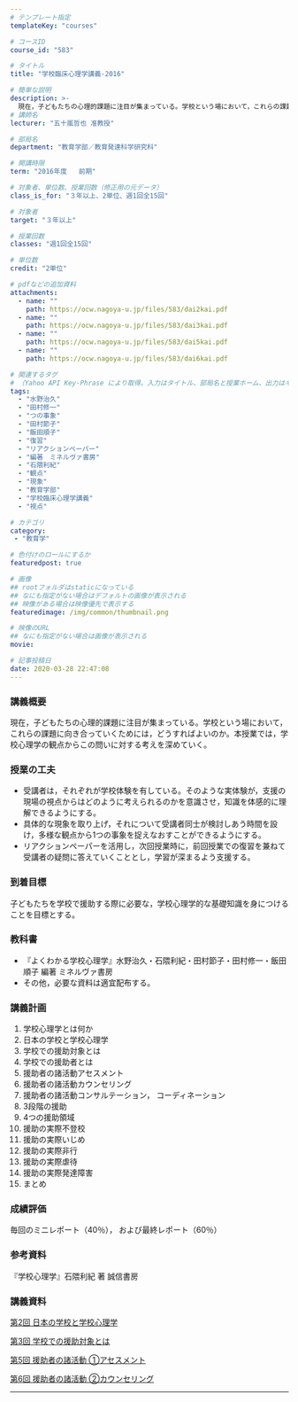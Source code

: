 ```yaml
---
# テンプレート指定
templateKey: "courses"

# コースID
course_id: "583"

# タイトル
title: "学校臨床心理学講義-2016"

# 簡単な説明
description: >-
  現在，子どもたちの心理的課題に注目が集まっている。学校という場において，これらの課題に向き合っていくためには，どうすればよいのか。本授業では，学校心理学の観点からこの問いに対する考えを深めていく。 ....
# 講師名
lecturer: "五十嵐哲也 准教授"

# 部局名
department: "教育学部／教育発達科学研究科"

# 開講時限
term: "2016年度	前期"

# 対象者、単位数、授業回数（修正用の元データ）
class_is_for: "３年以上、2単位、週1回全15回"

# 対象者
target: "３年以上"

# 授業回数
classes: "週1回全15回"

# 単位数
credit: "2単位"

# pdfなどの追加資料
attachments:
  - name: "" 
    path: https://ocw.nagoya-u.jp/files/583/dai2kai.pdf
  - name: "" 
    path: https://ocw.nagoya-u.jp/files/583/dai3kai.pdf
  - name: "" 
    path: https://ocw.nagoya-u.jp/files/583/dai5kai.pdf
  - name: "" 
    path: https://ocw.nagoya-u.jp/files/583/dai6kai.pdf

# 関連するタグ
# （Yahoo API Key-Phrase により取得。入力はタイトル、部局名と授業ホーム、出力はキーフレーズ（tags））
tags:
  - "水野治久"
  - "田村修一"
  - "つの事象"
  - "田村節子"
  - "飯田順子"
  - "復習"
  - "リアクションペーパー"
  - "編著　ミネルヴァ書房"
  - "石隈利紀"
  - "観点"
  - "現象"
  - "教育学部"
  - "学校臨床心理学講義"
  - "視点"

# カテゴリ
category:
 - "教育学"

# 色付けのロールにするか
featuredpost: true

# 画像
## rootフォルダはstaticになっている
## なにも指定がない場合はデフォルトの画像が表示される
## 映像がある場合は映像優先で表示する
featuredimage: /img/common/thumbnail.png

# 映像のURL
## なにも指定がない場合は画像が表示される
movie: 

# 記事投稿日
date: 2020-03-28 22:47:08
---
```


### 講義概要
 現在，子どもたちの心理的課題に注目が集まっている。学校という場において，これらの課題に向き合っていくためには，どうすればよいのか。本授業では，学校心理学の観点からこの問いに対する考えを深めていく。

### 授業の工夫

* 受講者は，それぞれが学校体験を有している。そのような実体験が，支援の現場の視点からはどのように考えられるのかを意識させ，知識を体感的に理解できるようにする。
* 具体的な現象を取り上げ，それについて受講者同士が検討しあう時間を設け，多様な観点から1つの事象を捉えなおすことができるようにする。
* リアクションペーパーを活用し，次回授業時に，前回授業での復習を兼ねて受講者の疑問に答えていくこととし，学習が深まるよう支援する。









### 到着目標
子どもたちを学校で援助する際に必要な，学校心理学的な基礎知識を身につけることを目標とする。

### 教科書
* 『よくわかる学校心理学』水野治久・石隈利紀・田村節子・田村修一・飯田順子 編著 ミネルヴァ書房
* その他，必要な資料は適宜配布する。



### 講義計画

1. 学校心理学とは何か
2. 日本の学校と学校心理学
3. 学校での援助対象とは
4. 学校での援助者とは
5. 援助者の諸活動アセスメント
6. 援助者の諸活動カウンセリング
7. 援助者の諸活動コンサルテーション， コーディネーション
8. 3段階の援助
9. 4つの援助領域
10. 援助の実際不登校
11. 援助の実際いじめ
12. 援助の実際非行
13. 援助の実際虐待
14. 援助の実際発達障害
15. まとめ








### 成績評価

毎回のミニレポート（40％）， および最終レポート（60％）


### 参考資料
『学校心理学』石隈利紀 著 誠信書房

### 講義資料

[第2回 日本の学校と学校心理学](https://ocw.nagoya-u.jp/files/583/dai2kai.pdf) 

[第3回 学校での援助対象とは](https://ocw.nagoya-u.jp/files/583/dai3kai.pdf) 

[第5回 援助者の諸活動 ①アセスメント](https://ocw.nagoya-u.jp/files/583/dai5kai.pdf) 

[第6回 援助者の諸活動 ②カウンセリング](https://ocw.nagoya-u.jp/files/583/dai6kai.pdf) 


-----